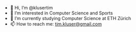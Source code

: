 - 👋 Hi, I’m @klusertim
- 👀 I’m interested in Computer Science and Sports
- 🌱 I’m currently studying Computer Science at ETH Zürich
- 📫 How to reach me: tim.kluser@gmail.com

<!---
klusertim/klusertim is a ✨ special ✨ repository because its `README.md` (this file) appears on your GitHub profile.
You can click the Preview link to take a look at your changes.
--->
